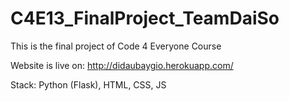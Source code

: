 # C4E13_FinalProject_TeamDaiSo

This is the final project of Code 4 Everyone Course

Website is live on: http://didaubaygio.herokuapp.com/

Stack: Python (Flask), HTML, CSS, JS
